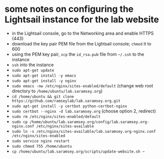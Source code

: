 # some notes on configuring the Lightsail instance for the lab website

- in the Lightsail console, go to the Networking area and enable HTTPS (443)
- download the key pair PEM file from the Lightsail console; `chmod` it to 600
- using the PEM key pair, `scp` the `id_rsa.pub` file from `~/.ssh` to the
instance
- `ssh` into the instance
- `sudo apt-get update`
- `sudo apt-get install -y emacs`
- `sudo apt-get install -y nginx`
- `sudo emacs -nw /etc/nginx/sites-enabled/default` (change web root directory to
`/home/ubuntu/lab.saramsey.org`)
- `cd /home/ubuntu && git clone https://github.com/ramseylab/lab.saramsey.org.git`
- `sudo apt-get install -y certbot python-certbot-nginx`
- `sudo certbot --nginx -d lab.saramsey.org` (choose option 2, redirect)
- `sudo rm /etc/nginx/sites-enabled/default`
- `sudo cp /home/ubuntu/lab.saramsey.org/config/lab.saramsey.org-nginx.conf /etc/nginx/sites-available`
- `sudo ln -s /etc/nginx/sites-available/lab.saramsey.org-nginx.conf /etc/nginx/sites-enabled`
- `sudo service nginx restart`
- `sudo chmod 755 /home/ubuntu`
- `cp /home/ubuntu/lab.saramsey.org/scripts/update-website.sh ~`
